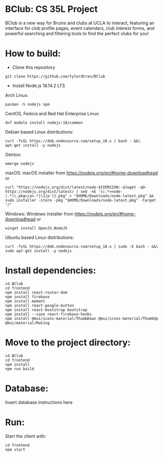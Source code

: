 # BClub: CS 35L Project
BClub is a new way for Bruins and clubs at UCLA to interact, featuring an interface for club profile pages, event calendars, club interest forms, and powerful searching and filtering tools to find the perfect clubs for you!

# How to build:
- Clone this repository
```
git clone https://github.com/tylerdtran/BClub
```

- Install Node.js 18.14.2 LTS

Arch Linux:
```
pacman -S nodejs npm
```

CentOS, Fedora and Red Hat Enterprise Linux:
```
dnf module install nodejs:18/common
```

Debian based Linux distributions:
```
curl -fsSL https://deb.nodesource.com/setup_18.x | bash - &&\
apt-get install -y nodejs
```

Gentoo:
```
emerge nodejs
```

macOS:
macOS installer from https://nodejs.org/en/#home-downloadhead
or
```
curl "https://nodejs.org/dist/latest/node-${VERSION:-$(wget -qO- https://nodejs.org/dist/latest/ | sed -nE 's|.*>node-(.*)\.pkg</a>.*|\1|p')}.pkg" > "$HOME/Downloads/node-latest.pkg" && sudo installer -store -pkg "$HOME/Downloads/node-latest.pkg" -target "/"
```

Windows:
Windows installer from https://nodejs.org/en/#home-downloadhead
or 
```
winget install OpenJS.NodeJS
```
Ubuntu based Linux distributions:
```
curl -fsSL https://deb.nodesource.com/setup_18.x | sudo -E bash - &&\
sudo apt-get install -y nodejs
```

# Install dependencies:
```
cd BClub
cd frontend
npm install react-router-dom
npm install firebase
npm install moment
npm install react-google-button 
npm install react-bootstrap bootstrap
npm install --save react-firebase-hooks
npm install @mui/icons-material/ThumbDown @mui/icons-material/ThumbUp @mui/material/Rating

```

# Move to the project directory:
```
cd BClub
cd frontend
npm install
npm run build
```

# Database:

Insert database instructions here

# Run:

Start the client with:
```
cd frontend
npm start
```
